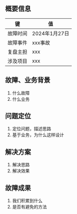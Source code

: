 ## 概要信息
| 键 | 值 |
| ---- | ---- |
| 故障时间 | 2024年1月27日 |
| 故障事件 | xxx事故 |
| 复盘主担 | xxx |
| 涉及项目 | xxx |

## 故障、业务背景

1. 什么故障
2. 什么业务

## 问题定位

1. 定位问题，描述思路
2. 基于业务，为什么这样设计

## 解决方案

1. 解决思路
2. 解决效果

## 故障成果

1. 我们积累到什么
2. 是否有避免的方法